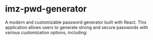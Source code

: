 # imz-pwd-generator
A modern and customizable password generator built with React. This application allows users to generate strong and secure passwords with various customization options, including:
